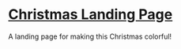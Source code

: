 # [Christmas Landing Page](https://christmas-landing-page-drab.vercel.app/)

A landing page for making this Christmas colorful!

